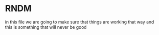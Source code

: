 # RNDM

in this file we are going to make sure that things are working that
way and this is something that will never be good
